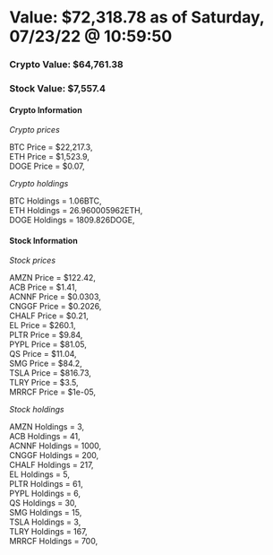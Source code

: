 # Value: $72,318.78 as of Saturday, 07/23/22 @ 10:59:50 

### Crypto Value: $64,761.38

### Stock Value: $7,557.4

#### Crypto Information 
*Crypto prices* 

BTC Price = $22,217.3,  
ETH Price = $1,523.9,  
DOGE Price = $0.07,  


*Crypto holdings* 

BTC Holdings = 1.06BTC,  
ETH Holdings = 26.960005962ETH,  
DOGE Holdings = 1809.826DOGE,  


#### Stock Information 

*Stock prices* 

AMZN Price = $122.42,  
ACB Price = $1.41,  
ACNNF Price = $0.0303,  
CNGGF Price = $0.2026,  
CHALF Price = $0.21,  
EL Price = $260.1,  
PLTR Price = $9.84,  
PYPL Price = $81.05,  
QS Price = $11.04,  
SMG Price = $84.2,  
TSLA Price = $816.73,  
TLRY Price = $3.5,  
MRRCF Price = $1e-05,  


*Stock holdings* 

AMZN Holdings = 3,  
ACB Holdings = 41,  
ACNNF Holdings = 1000,  
CNGGF Holdings = 200,  
CHALF Holdings = 217,  
EL Holdings = 5,  
PLTR Holdings = 61,  
PYPL Holdings = 6,  
QS Holdings = 30,  
SMG Holdings = 15,  
TSLA Holdings = 3,  
TLRY Holdings = 167,  
MRRCF Holdings = 700,  


